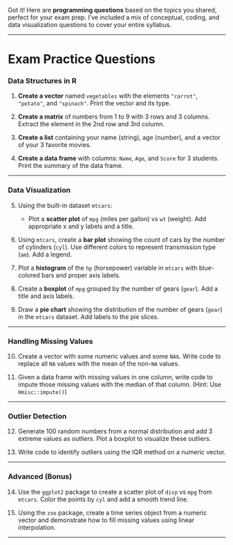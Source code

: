 Got it! Here are **programming questions** based on the topics you shared, perfect for your exam prep. I’ve included a mix of conceptual, coding, and data visualization questions to cover your entire syllabus.

---

# **Exam Practice Questions**

### **Data Structures in R**

1. **Create a vector** named `vegetables` with the elements `"carrot"`, `"potato"`, and `"spinach"`.
   Print the vector and its type.

2. **Create a matrix** of numbers from 1 to 9 with 3 rows and 3 columns.
   Extract the element in the 2nd row and 3rd column.

3. **Create a list** containing your name (string), age (number), and a vector of your 3 favorite movies.

4. **Create a data frame** with columns: `Name`, `Age`, and `Score` for 3 students. Print the summary of the data frame.

---

### **Data Visualization**

5. Using the built-in dataset `mtcars`:

   * Plot a **scatter plot** of `mpg` (miles per gallon) vs `wt` (weight).
     Add appropriate x and y labels and a title.

6. Using `mtcars`, create a **bar plot** showing the count of cars by the number of cylinders (`cyl`).
   Use different colors to represent transmission type (`am`). Add a legend.

7. Plot a **histogram** of the `hp` (horsepower) variable in `mtcars` with blue-colored bars and proper axis labels.

8. Create a **boxplot** of `mpg` grouped by the number of gears (`gear`).
   Add a title and axis labels.

9. Draw a **pie chart** showing the distribution of the number of gears (`gear`) in the `mtcars` dataset.
   Add labels to the pie slices.

---

### **Handling Missing Values**

10. Create a vector with some numeric values and some `NA`s.
    Write code to replace all `NA` values with the mean of the non-`NA` values.

11. Given a data frame with missing values in one column, write code to impute those missing values with the median of that column. (Hint: Use `Hmisc::impute()`)

---

### **Outlier Detection**

12. Generate 100 random numbers from a normal distribution and add 3 extreme values as outliers.
    Plot a boxplot to visualize these outliers.

13. Write code to identify outliers using the IQR method on a numeric vector.

---

### **Advanced (Bonus)**

14. Use the `ggplot2` package to create a scatter plot of `disp` vs `mpg` from `mtcars`.
    Color the points by `cyl` and add a smooth trend line.

15. Using the `zoo` package, create a time series object from a numeric vector and demonstrate how to fill missing values using linear interpolation.

---


